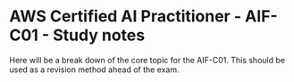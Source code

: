 # AWS Certified AI Practitioner - AIF-C01 - Study notes
Here will be a break down of the core topic for the AIF-C01. This should be used as a revision method ahead of the exam.
